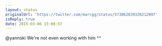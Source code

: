 ```yaml
---
layout: status
originalUrl: 'https://twitter.com/marcgg/status/573862839326212097'
isReply: true
date: 2015-03-06 15:08:57
---
```


@yannski We're not even working with him ^^
